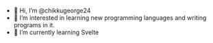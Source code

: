 - 👋 Hi, I’m @chikkugeorge24
- 👀 I’m interested in learning new programming languages and writing programs in it.
- 🌱 I’m currently learning Svelte

<!---
chikkugeorge24/chikkugeorge24 is a ✨ special ✨ repository because its `README.md` (this file) appears on your GitHub profile.
You can click the Preview link to take a look at your changes.
--->
